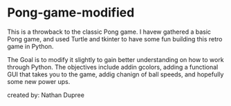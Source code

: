 # Pong-game-modified

This is a throwback to the classic Pong game. I havew gathered a basic Pong game, and used Turtle and tkinter to have some fun building this retro game in Python. 

The Goal is to modify it slightly to gain better understanding on how to work through Python. The objectives include addin gcolors, adding a functional GUI that takes you to the game, addig chanign of ball speeds, and hopefully some new power ups.

created by:
Nathan Dupree
